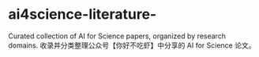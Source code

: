 # ai4science-literature-
Curated collection of AI for Science papers, organized by research domains. 收录并分类整理公众号【你好不吃虾】中分享的 AI for Science 论文。

